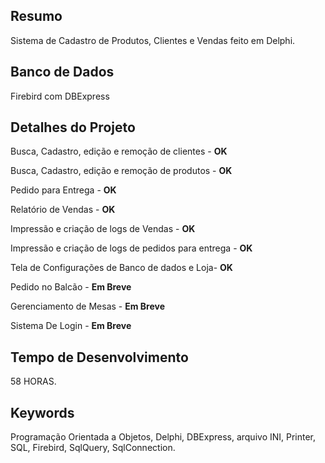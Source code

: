 ## Resumo
Sistema de Cadastro de Produtos, Clientes e Vendas feito em Delphi.
## Banco de Dados
Firebird com DBExpress
## Detalhes do Projeto
<p>Busca, Cadastro, edição e remoção de clientes - <b>OK</b></p>
<p>Busca, Cadastro, edição e remoção de produtos - <b>OK</b></p>
<p>Pedido para Entrega                           - <b>OK</b></p>
<p>Relatório de Vendas                           - <b>OK</b></p>
<p>Impressão e criação de logs de Vendas         - <b>OK</b></p>
<p>Impressão e criação de logs de pedidos para entrega - <b>OK</b></p>
<p>Tela de Configurações de Banco de dados e Loja- <b>OK</b></p>
<p>Pedido no Balcão                              - <b>Em Breve</b></p>
<p>Gerenciamento de Mesas                        - <b>Em Breve</b></p>
<p>Sistema De Login                              - <b>Em Breve</b></p>

## Tempo de Desenvolvimento
58 HORAS.

## Keywords
Programação Orientada a Objetos, Delphi, DBExpress, arquivo INI, Printer, SQL, Firebird, SqlQuery, SqlConnection.
  

